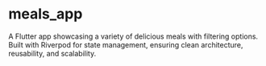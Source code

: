 # meals_app

 A Flutter app showcasing a variety of delicious meals with filtering options. Built with Riverpod for state management, ensuring clean architecture, reusability, and scalability.
